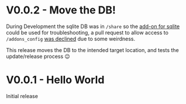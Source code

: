 # V0.0.2 - Move the DB!

During Development the sqlite DB was in `/share` so the [add-on for sqlite](https://github.com/hassio-addons/addon-sqlite-web) could be used for troubleshooting, a pull request to allow access to `/addons_config` [was declined](https://github.com/hassio-addons/addon-sqlite-web/pull/313) due to some weirdness.

This release moves the DB to the intended target location, and tests the update/release process 😉

# V0.0.1 - Hello World
Initial release
